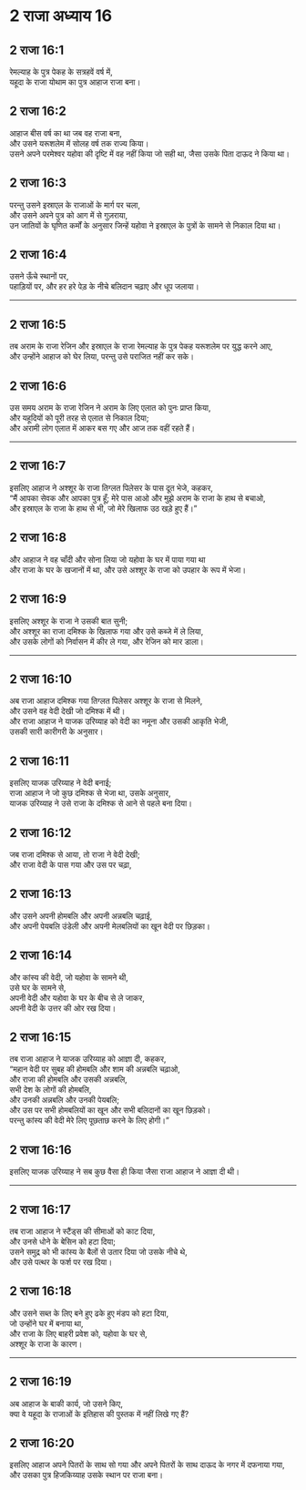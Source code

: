 # 2 राजा अध्याय 16

## 2 राजा 16:1

रेमल्याह के पुत्र पेकह के सत्रहवें वर्ष में,  
यहूदा के राजा योथाम का पुत्र आहाज राजा बना।

## 2 राजा 16:2

आहाज बीस वर्ष का था जब वह राजा बना,  
और उसने यरूशलेम में सोलह वर्ष तक राज्य किया।  
उसने अपने परमेश्वर यहोवा की दृष्टि में वह नहीं किया जो सही था, जैसा उसके पिता दाऊद ने किया था।

## 2 राजा 16:3

परन्तु उसने इस्राएल के राजाओं के मार्ग पर चला,  
और उसने अपने पुत्र को आग में से गुज़राया,  
उन जातियों के घृणित कर्मों के अनुसार जिन्हें यहोवा ने इस्राएल के पुत्रों के सामने से निकाल दिया था।

## 2 राजा 16:4

उसने ऊँचे स्थानों पर,  
पहाड़ियों पर, और हर हरे पेड़ के नीचे बलिदान चढ़ाए और धूप जलाया।

---

## 2 राजा 16:5

तब अराम के राजा रेजिन और इस्राएल के राजा रेमल्याह के पुत्र पेकह यरूशलेम पर युद्ध करने आए,  
और उन्होंने आहाज को घेर लिया, परन्तु उसे पराजित नहीं कर सके।

## 2 राजा 16:6

उस समय अराम के राजा रेजिन ने अराम के लिए एलात को पुनः प्राप्त किया,  
और यहूदियों को पूरी तरह से एलात से निकाल दिया;  
और अरामी लोग एलात में आकर बस गए और आज तक वहीं रहते हैं।

---

## 2 राजा 16:7

इसलिए आहाज ने अश्शूर के राजा तिग्लत पिलेसर के पास दूत भेजे, कहकर,  
“मैं आपका सेवक और आपका पुत्र हूँ; मेरे पास आओ और मुझे अराम के राजा के हाथ से बचाओ,  
और इस्राएल के राजा के हाथ से भी, जो मेरे खिलाफ उठ खड़े हुए हैं।”

## 2 राजा 16:8

और आहाज ने वह चाँदी और सोना लिया जो यहोवा के घर में पाया गया था  
और राजा के घर के खजानों में था, और उसे अश्शूर के राजा को उपहार के रूप में भेजा।

## 2 राजा 16:9

इसलिए अश्शूर के राजा ने उसकी बात सुनी;  
और अश्शूर का राजा दमिश्क के खिलाफ गया और उसे कब्जे में ले लिया,  
और उसके लोगों को निर्वासन में कीर ले गया, और रेजिन को मार डाला।

---

## 2 राजा 16:10

अब राजा आहाज दमिश्क गया तिग्लत पिलेसर अश्शूर के राजा से मिलने,  
और उसने वह वेदी देखी जो दमिश्क में थी।  
और राजा आहाज ने याजक उरिय्याह को वेदी का नमूना और उसकी आकृति भेजी,  
उसकी सारी कारीगरी के अनुसार।

## 2 राजा 16:11

इसलिए याजक उरिय्याह ने वेदी बनाई;  
राजा आहाज ने जो कुछ दमिश्क से भेजा था, उसके अनुसार,  
याजक उरिय्याह ने उसे राजा के दमिश्क से आने से पहले बना दिया।

## 2 राजा 16:12

जब राजा दमिश्क से आया, तो राजा ने वेदी देखी;  
और राजा वेदी के पास गया और उस पर चढ़ा,

## 2 राजा 16:13

और उसने अपनी होमबलि और अपनी अन्नबलि चढ़ाई,  
और अपनी पेयबलि उंडेली और अपनी मेलबलियों का खून वेदी पर छिड़का।

## 2 राजा 16:14

और कांस्य की वेदी, जो यहोवा के सामने थी,  
उसे घर के सामने से,  
अपनी वेदी और यहोवा के घर के बीच से ले जाकर,  
अपनी वेदी के उत्तर की ओर रख दिया।

## 2 राजा 16:15

तब राजा आहाज ने याजक उरिय्याह को आज्ञा दी, कहकर,  
“महान वेदी पर सुबह की होमबलि और शाम की अन्नबलि चढ़ाओ,  
और राजा की होमबलि और उसकी अन्नबलि,  
सभी देश के लोगों की होमबलि,  
और उनकी अन्नबलि और उनकी पेयबलि;  
और उस पर सभी होमबलियों का खून और सभी बलिदानों का खून छिड़को।  
परन्तु कांस्य की वेदी मेरे लिए पूछताछ करने के लिए होगी।”

## 2 राजा 16:16

इसलिए याजक उरिय्याह ने सब कुछ वैसा ही किया जैसा राजा आहाज ने आज्ञा दी थी।

---

## 2 राजा 16:17

तब राजा आहाज ने स्टैंड्स की सीमाओं को काट दिया,  
और उनसे धोने के बेसिन को हटा दिया;  
उसने समुद्र को भी कांस्य के बैलों से उतार दिया जो उसके नीचे थे,  
और उसे पत्थर के फर्श पर रख दिया।

## 2 राजा 16:18

और उसने सब्त के लिए बने हुए ढके हुए मंडप को हटा दिया,  
जो उन्होंने घर में बनाया था,  
और राजा के लिए बाहरी प्रवेश को, यहोवा के घर से,  
अश्शूर के राजा के कारण।

---

## 2 राजा 16:19

अब आहाज के बाकी कार्य, जो उसने किए,  
क्या वे यहूदा के राजाओं के इतिहास की पुस्तक में नहीं लिखे गए हैं?

## 2 राजा 16:20

इसलिए आहाज अपने पितरों के साथ सो गया और अपने पितरों के साथ दाऊद के नगर में दफनाया गया,  
और उसका पुत्र हिजकिय्याह उसके स्थान पर राजा बना।
